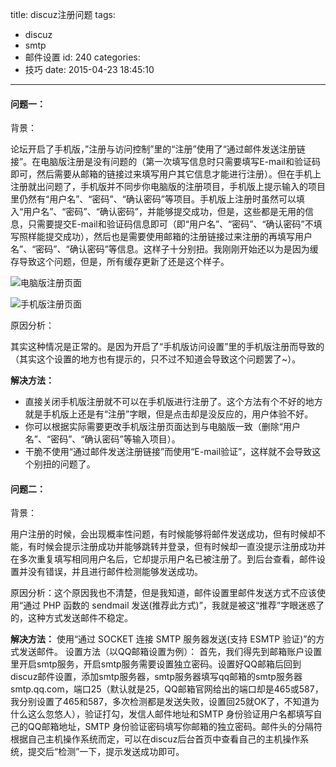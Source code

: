title: discuz注册问题
tags:
  - discuz
  - smtp
  - 邮件设置
id: 240
categories:
  - 技巧
date: 2015-04-23 18:45:10
---

#### **问题一：**

背景：

论坛开启了手机版，”注册与访问控制”里的“注册”使用了“通过邮件发送注册链接”。在电脑版注册是没有问题的（第一次填写信息时只需要填写E-mail和验证码即可，然后需要从邮箱的链接过来填写用户其它信息才能进行注册）。但在手机上注册就出问题了，手机版并不同步你电脑版的注册项目，手机版上提示输入的项目里仍然有“用户名”、“密码”、“确认密码”等项目。手机版上注册时虽然可以填入“用户名”、“密码”、“确认密码”，并能够提交成功，但是，这些都是无用的信息，只需要提交E-mail和验证码信息即可（即“用户名”、“密码”、“确认密码”不填写照样能提交成功），然后也是需要使用邮箱的注册链接过来注册的再填写用户名”、“密码”、“确认密码”等信息。这样子十分别扭。我刚刚开始还以为是因为缓存导致这个问题，但是，所有缓存更新了还是这个样子。<!--more-->

![电脑版注册页面](http://qiniu.e12e.com/2015/04/23/截图20150423171538.png)

![手机版注册页面](http://qiniu.e12e.com/2015/04/23/Screenshot_2015-04-23-17-16-38.png)

原因分析：

其实这种情况是正常的。是因为开启了“手机版访问设置”里的手机版注册而导致的（其实这个设置的地方也有提示的，只不过不知道会导致这个问题罢了~）。

**解决方法：**
- 直接关闭手机版注册就不可以在手机版进行注册了。这个方法有个不好的地方就是手机版上还是有“注册”字眼，但是点击却是没反应的，用户体验不好。
- 你可以根据实际需要更改手机版注册页面达到与电脑版一致（删除“用户名”、“密码”、“确认密码”等输入项目）。
- 干脆不使用“通过邮件发送注册链接”而使用“E-mail验证”，这样就不会导致这个别扭的问题了。

#### **问题二：**

背景：

用户注册的时候，会出现概率性问题，有时候能够将邮件发送成功，但有时候却不能，有时候会提示注册成功并能够跳转并登录，但有时候却一直没提示注册成功并在多次重复填写相同用户名后，它却提示用户名已被注册了。到后台查看，邮件设置并没有错误，并且进行邮件检测能够发送成功。

原因分析：这个原因我也不清楚，但是我知道，邮件设置里邮件发送方式不应该使用“通过 PHP 函数的 sendmail 发送(推荐此方式)”，我就是被这“推荐”字眼迷惑了的，这种方式发送邮件不稳定。

**解决方法：**
使用“通过 SOCKET 连接 SMTP 服务器发送(支持 ESMTP 验证)”的方式发送邮件。
设置方法（以QQ邮箱设置为例）：
首先，我们得先到邮箱账户设置里开启smtp服务，开启smtp服务需要设置独立密码。设置好QQ邮箱后回到discuz邮件设置，添加smtp服务器，smtp服务器填写qq邮箱的smtp服务器smtp.qq.com，端口25（默认就是25，QQ邮箱官网给出的端口却是465或587，我分别设置了465和587，多次检测都是发送失败，设置回25就OK了，不知道为什么这么忽悠人），验证打勾，发信人邮件地址和SMTP 身份验证用户名都填写自己的QQ邮箱地址，SMTP 身份验证密码填写你邮箱的独立密码。邮件头的分隔符根据自己主机操作系统而定，可以在discuz后台首页中查看自己的主机操作系统，提交后“检测”一下，提示发送成功即可。